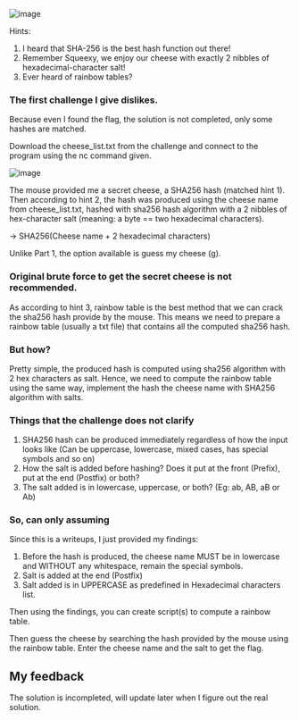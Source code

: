 ![image](https://github.com/user-attachments/assets/730378af-a81e-4a02-bb5b-2972276650b3)

Hints:
1. I heard that SHA-256 is the best hash function out there!
2. Remember Squeexy, we enjoy our cheese with exactly 2 nibbles of hexadecimal-character salt!
3. Ever heard of rainbow tables?

### The first challenge I give dislikes.

Because even I found the flag, the solution is not completed, only some hashes are matched.

Download the cheese_list.txt from the challenge and connect to the program using the nc command given.

![image](https://github.com/user-attachments/assets/396b8bb4-290c-4b83-981e-b3ffec4b8330)

The mouse provided me a secret cheese, a SHA256 hash (matched hint 1). Then according to hint 2, the hash was produced using the cheese name from cheese_list.txt, hashed with sha256 hash algorithm with a 2 nibbles of hex-character salt (meaning: a byte == two hexadecimal characters). 

-> SHA256(Cheese name + 2 hexadecimal characters)

Unlike Part 1, the option available is guess my cheese (g). 

### Original brute force to get the secret cheese is not recommended.
As according to hint 3, rainbow table is the best method that we can crack the sha256 hash provide by the mouse. This means we need to prepare a rainbow table (usually a txt file) that contains all the computed sha256 hash.

### But how?
Pretty simple, the produced hash is computed using sha256 algorithm with 2 hex characters as salt. Hence, we need to compute the rainbow table using the same way, implement the hash the cheese name with SHA256 algorithm with salts. 

### Things that the challenge does not clarify
1. SHA256 hash can be produced immediately regardless of how the input looks like (Can be uppercase, lowercase, mixed cases, has special symbols and so on)
2. How the salt is added before hashing? Does it put at the front (Prefix), put at the end (Postfix) or both?
3. The salt added is in lowercase, uppercase, or both? (Eg: ab, AB, aB or Ab)

### So, can only assuming
Since this is a writeups, I just provided my findings:
1. Before the hash is produced, the cheese name MUST be in lowercase and WITHOUT any whitespace, remain the special symbols.
2. Salt is added at the end (Postfix)
3. Salt added is in UPPERCASE as predefined in Hexadecimal characters list.

Then using the findings, you can create script(s) to compute a rainbow table.

Then guess the cheese by searching the hash provided by the mouse using the rainbow table. Enter the cheese name and the salt to get the flag.

## My feedback
The solution is incompleted, will update later when I figure out the real solution.

